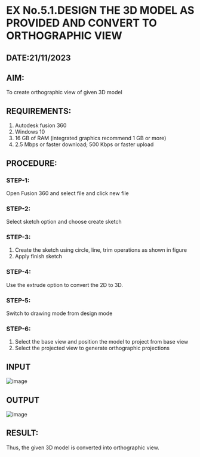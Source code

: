 # EX No.5.1.DESIGN THE 3D MODEL AS PROVIDED AND CONVERT TO ORTHOGRAPHIC VIEW
## DATE:21/11/2023

## AIM: 
To create orthographic view of given 3D model

## REQUIREMENTS: 
1. Autodesk fusion 360
2. Windows 10
3. 16 GB of RAM (integrated graphics recommend 1 GB or more)
4. 2.5 Mbps or faster download; 500 Kbps or faster upload 

## PROCEDURE:

### STEP-1:
Open Fusion 360 and select file and click new file

### STEP-2:
Select sketch option and choose create sketch

### STEP-3: 
1. Create the sketch using circle, line, trim operations as shown in figure
2. Apply finish sketch 

### STEP-4:
 Use the extrude option to convert the 2D to 3D.

### STEP-5:
Switch to drawing mode from design mode 
          
### STEP-6:
1. Select the base view and position the model to project from base view 
2. Select the projected view to generate orthographic projections

## INPUT
![image](https://user-images.githubusercontent.com/113594316/199408705-ed302b2a-90c3-41c0-9cc4-791a93366e2a.png)

## OUTPUT
 ![image](https://github.com/ZafreenJagir/EX-No.5.1.-DESIGN-THE-3D-MODEL-AS-PROVIDED-AND-CONVERT-TO-ORTHOGRAPHIC-VIEW/assets/144870573/fd99ef71-81d1-444c-9a35-e4b6128016e6)


## RESULT:
Thus, the given 3D model is converted into orthographic view.


